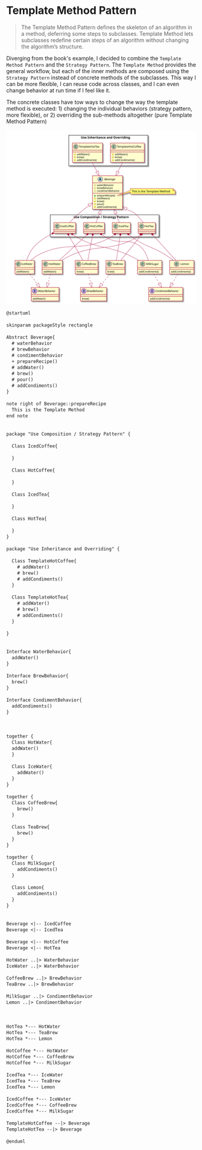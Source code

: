 # Template Method Pattern

> The Template Method Pattern defines the skeleton of an algorithm in a method, deferring some steps to subclasses. Template Method lets subclasses redefine certain steps of an algorithm without changing the algorithm’s structure.

Diverging from the book's example, I decided to combine the `Template Method Pattern` and the `Strategy Pattern`. The `Template Method` provides the general workflow, but each of the inner methods are composed using the `Strategy Pattern` instead of concrete methods of the subclasses. This way I can be more flexible, I can reuse code across classes, and I can even change behavior at run time if I feel like it.

The concrete classes have tow ways to change the way the template method is executed: 1) changing the individual behaviors (strategy pattern, more flexible), or 2) overriding the sub-methods altogether (pure Template Method Pattern)

![UML](uml.svg)


```plantuml
@startuml

skinparam packageStyle rectangle

Abstract Beverage{
  # waterBehavior
  # brewBehavior
  # condimentBehavior
  + prepareRecipe()
  # addWater()
  # brew()
  # pour()
  # addCondiments()
}

note right of Beverage::prepareRecipe
  This is the Template Method
end note


package "Use Composition / Strategy Pattern" {

  Class IcedCoffee{

  }

  Class HotCoffee{

  }

  Class IcedTea{

  }

  Class HotTea{

  }
}

package "Use Inheritance and Overriding" {

  Class TemplateHotCoffee{
    # addWater()
    # brew()
    # addCondiments()
  }

  Class TemplateHotTea{
    # addWater()
    # brew()
    # addCondiments()
  }

}


Interface WaterBehavior{
  addWater()
}

Interface BrewBehavior{
  brew()
}

Interface CondimentBehavior{
  addCondiments()
}



together {
  Class HotWater{
  addWater()
  }

  Class IceWater{
    addWater()
  }
}

together {
  Class CoffeeBrew{
    brew()
  }

  Class TeaBrew{
    brew()
  }
}

together {
  Class MilkSugar{
    addCondiments()
  }

  Class Lemon{
    addCondiments()
  }
}


Beverage <|-- IcedCoffee
Beverage <|-- IcedTea

Beverage <|-- HotCoffee
Beverage <|-- HotTea

HotWater ..|> WaterBehavior
IceWater ..|> WaterBehavior

CoffeeBrew ..|> BrewBehavior
TeaBrew ..|> BrewBehavior

MilkSugar ..|> CondimentBehavior
Lemon ..|> CondimentBehavior



HotTea *--- HotWater
HotTea *--- TeaBrew
HotTea *--- Lemon

HotCoffee *--- HotWater
HotCoffee *--- CoffeeBrew
HotCoffee *--- MilkSugar

IcedTea *--- IceWater
IcedTea *--- TeaBrew
IcedTea *--- Lemon

IcedCoffee *--- IceWater
IcedCoffee *--- CoffeeBrew
IcedCoffee *--- MilkSugar

TemplateHotCoffee --|> Beverage
TemplateHotTea --|> Beverage

@enduml
```

